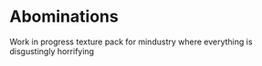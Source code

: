 # Abominations
Work in progress texture pack for mindustry where everything is disgustingly horrifying
